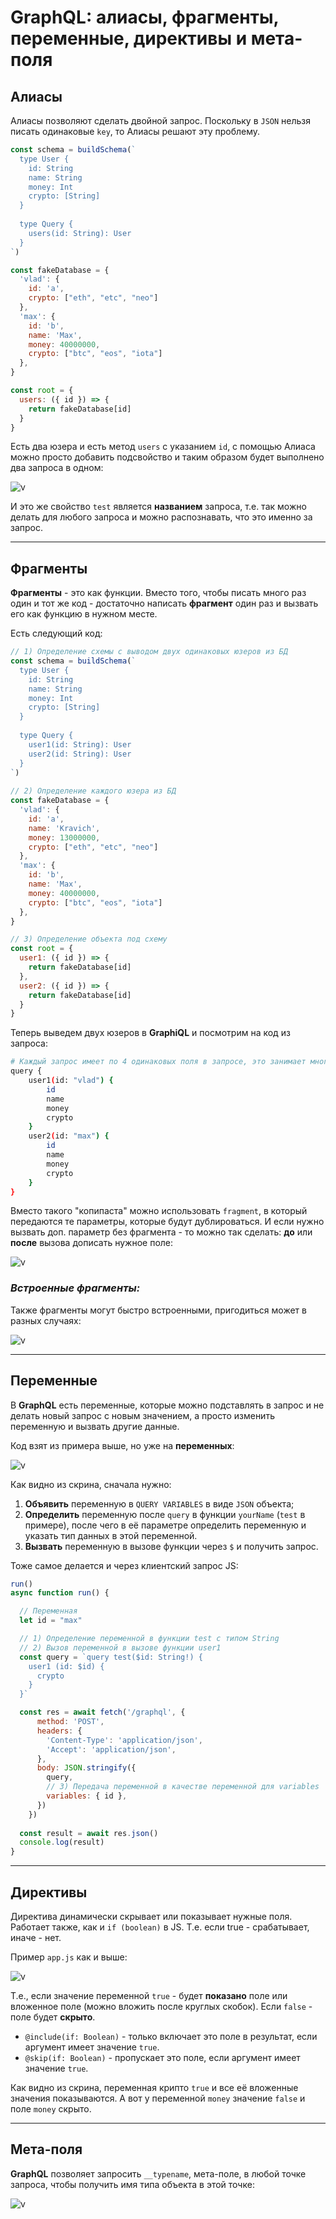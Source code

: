# GraphQL: алиасы, фрагменты, переменные, директивы и мета-поля

## Алиасы

Алиасы позволяют сделать двойной запрос. Поскольку в `JSON` нельзя писать одинаковые `key`, то Алиасы решают эту проблему.

```js
const schema = buildSchema(`
  type User {
    id: String
    name: String
    money: Int
    crypto: [String]
  }
 
  type Query {
    users(id: String): User
  }
`)

const fakeDatabase = {
  'vlad': {
    id: 'a',
    crypto: ["eth", "etc", "neo"]
  },
  'max': {
    id: 'b',
    name: 'Max',
    money: 40000000,
    crypto: ["btc", "eos", "iota"]
  },
}

const root = {
  users: ({ id }) => {
    return fakeDatabase[id]
  }
}
```

Есть два юзера и есть метод `users` с указанием `id`, с помощью Алиаса можно просто добавить подсвойство и таким образом будет выполнено два запроса в одном:

![v](img/photo_13.png)

И это же свойство `test` является **названием** запроса, т.е. так можно делать для любого запроса и можно распознавать, что это именно за запрос.
***

## Фрагменты

**Фрагменты** - это как функции. Вместо того, чтобы писать много раз один и тот же код - достаточно написать **фрагмент** один раз и вызвать его как функцию в нужном месте.


Есть следующий код:

```js
// 1) Определение схемы с выводом двух одинаковых юзеров из БД
const schema = buildSchema(`
  type User {
    id: String
    name: String
    money: Int
    crypto: [String]
  }
 
  type Query {
    user1(id: String): User
    user2(id: String): User
  }
`)
 
// 2) Определение каждого юзера из БД
const fakeDatabase = {
  'vlad': {
    id: 'a',
    name: 'Kravich',
    money: 13000000,
    crypto: ["eth", "etc", "neo"]
  },
  'max': {
    id: 'b',
    name: 'Max',
    money: 40000000,
    crypto: ["btc", "eos", "iota"]
  },
}

// 3) Определение объекта под схему
const root = {
  user1: ({ id }) => {
    return fakeDatabase[id]
  },
  user2: ({ id }) => {
    return fakeDatabase[id]
  }
}
```

Теперь выведем двух юзеров в **GraphiQL** и посмотрим на код из запроса:

```bash
# Каждый запрос имеет по 4 одинаковых поля в запросе, это занимает много места и не имеет смысла.
query {
    user1(id: "vlad") {
	    id
	    name
        money
        crypto
    }
    user2(id: "max") {
	    id
	    name
        money
        crypto
	}
}
```

Вместо такого "копипаста" можно использовать `fragment`, в который передаются те параметры, которые будут дублироваться. И если нужно вызвать доп. параметр без фрагмента - то можно так сделать: **до** или **после** вызова дописать нужное поле:

![v](img/photo_8.png)

### ***Встроенные фрагменты:***

Также фрагменты могут быстро встроенными, пригодиться может в разных случаях:

![v](img/photo_11.png)
***


## Переменные

В **GraphQL** есть переменные, которые можно подставлять в запрос и не делать новый запрос с новым значением, а просто изменить переменную и вызвать другие данные.

Код взят из примера выше, но уже на **переменных**:

![v](img/photo_9.png)

Как видно из скрина, сначала нужно: 

1) **Объявить** переменную в `QUERY VARIABLES` в виде `JSON` объекта;
2) **Определить** переменную после `query` в функции `yourName` (`test` в примере), после чего в её параметре определить переменную и указать тип данных в этой переменной.
3) **Вызвать** переменную в вызове функции через `$` и получить запрос.

Тоже самое делается и через клиентский запрос JS:

```js
run()
async function run() {

  // Переменная
  let id = "max"

  // 1) Определение переменной в функции test с типом String
  // 2) Вызов переменной в вызове функции user1
  const query = `query test($id: String!) {
    user1 (id: $id) {
      crypto
    }
  }`

  const res = await fetch('/graphql', {
      method: 'POST',
      headers: {
        'Content-Type': 'application/json',
        'Accept': 'application/json',
      },
      body: JSON.stringify({
        query,
        // 3) Передача переменной в качестве переменной для variables
        variables: { id },
      })
    })
  
  const result = await res.json()
  console.log(result)
}
```
***

## Директивы

Директива динамически скрывает или показывает нужные поля. Работает также, как и `if (boolean)` в JS. Т.е. если true - срабатывает, иначе - нет.

Пример `app.js` как и выше:

![v](img/photo_10.png)

Т.е., если значение переменной `true` - будет **показано** поле или вложенное поле (можно вложить после круглых скобок). Если `false` - поле будет **скрыто**.


* `@include(if: Boolean)` - только включает это поле в результат, если аргумент имеет значение `true`.
* `@skip(if: Boolean)` - пропускает это поле, если аргумент имеет значение `true`.


Как видно из скрина, переменная крипто `true` и все её вложенные значения показываются. А вот у переменной `money` значение `false` и поле `money` скрыто.
***

## Мета-поля

**GraphQL** позволяет запросить `__typename`, мета-поле, в любой точке запроса, чтобы получить имя типа объекта в этой точке:

![v](img/photo_12.png)
